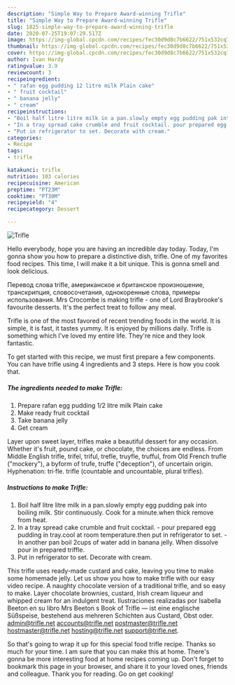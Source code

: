 ```yaml
---
description: "Simple Way to Prepare Award-winning Trifle"
title: "Simple Way to Prepare Award-winning Trifle"
slug: 1825-simple-way-to-prepare-award-winning-trifle
date: 2020-07-25T19:07:29.517Z
image: https://img-global.cpcdn.com/recipes/fec30d9d8c7b6622/751x532cq70/trifle-recipe-main-photo.jpg
thumbnail: https://img-global.cpcdn.com/recipes/fec30d9d8c7b6622/751x532cq70/trifle-recipe-main-photo.jpg
cover: https://img-global.cpcdn.com/recipes/fec30d9d8c7b6622/751x532cq70/trifle-recipe-main-photo.jpg
author: Ivan Hardy
ratingvalue: 3.9
reviewcount: 3
recipeingredient:
- " rafan egg pudding 12 litre milk Plain cake"
- " fruit cocktail"
- " banana jelly"
- " cream"
recipeinstructions:
- "Boil half litre litre milk in a pan.slowly empty egg pudding pak into boiling milk. Stir continuously. Cook for a minute.when thick remove from heat."
- "In a tray spread cake crumble and fruit cocktail. pour prepared egg pudding in tray.cool at room temperature.then put in refrigerator to set. In another pan boil 2cups of water add in banana jelly. When dissolve pour in prepared triffle."
- "Put in refrigerator to set. Decorate with cream."
categories:
- Recipe
tags:
- trifle

katakunci: trifle 
nutrition: 103 calories
recipecuisine: American
preptime: "PT23M"
cooktime: "PT30M"
recipeyield: "4"
recipecategory: Dessert

---
```



![Trifle](https://img-global.cpcdn.com/recipes/fec30d9d8c7b6622/751x532cq70/trifle-recipe-main-photo.jpg)

Hello everybody, hope you are having an incredible day today. Today, I'm gonna show you how to prepare a distinctive dish, trifle. One of my favorites food recipes. This time, I will make it a bit unique. This is gonna smell and look delicious.

Перевод слова trifle, американское и британское произношение, транскрипция, словосочетания, однокоренные слова, примеры использования. Mrs Crocombe is making trifle - one of Lord Braybrooke&#39;s favourite desserts. It&#39;s the perfect treat to follow any meal.

Trifle is one of the most favored of recent trending foods in the world. It is simple, it is fast, it tastes yummy. It is enjoyed by millions daily. Trifle is something which I've loved my entire life. They're nice and they look fantastic.


To get started with this recipe, we must first prepare a few components. You can have trifle using 4 ingredients and 3 steps. Here is how you cook that.

<!--inarticleads1-->

##### The ingredients needed to make Trifle:

1. Prepare  rafan egg pudding 1/2 litre milk Plain cake
1. Make ready  fruit cocktail
1. Take  banana jelly
1. Get  cream


Layer upon sweet layer, trifles make a beautiful dessert for any occasion. Whether it&#39;s fruit, pound cake, or chocolate, the choices are endless. From Middle English trifle, trifel, triful, trefle, truyfle, trufful, from Old French trufle (&#34;mockery&#34;), a byform of trufe, truffe (&#34;deception&#34;), of uncertain origin. Hyphenation: tri‧fle. trifle (countable and uncountable, plural trifles). 

<!--inarticleads2-->

##### Instructions to make Trifle:

1. Boil half litre litre milk in a pan.slowly empty egg pudding pak into boiling milk. Stir continuously. Cook for a minute.when thick remove from heat.
1. In a tray spread cake crumble and fruit cocktail. - pour prepared egg pudding in tray.cool at room temperature.then put in refrigerator to set. - In another pan boil 2cups of water add in banana jelly. When dissolve pour in prepared triffle.
1. Put in refrigerator to set. Decorate with cream.


This trifle uses ready-made custard and cake, leaving you time to make some homemade jelly. Let us show you how to make trifle with our easy video recipe. A naughty chocolate version of a traditional trifle, and so easy to make. Layer chocolate brownies, custard, Irish cream liqueur and whipped cream for an indulgent treat. Ilustraciones realizadas por Isabella Beeton en su libro Mrs Beeton s Book of Trifle — ist eine englische Süßspeise, bestehend aus mehreren Schichten aus Custard, Obst oder. admin@trifle.net accounts@trifle.net postmaster@trifle.net hostmaster@trifle.net hosting@trifle.net support@trifle.net. 

So that's going to wrap it up for this special food trifle recipe. Thanks so much for your time. I am sure that you can make this at home. There's gonna be more interesting food at home recipes coming up. Don't forget to bookmark this page in your browser, and share it to your loved ones, friends and colleague. Thank you for reading. Go on get cooking!
